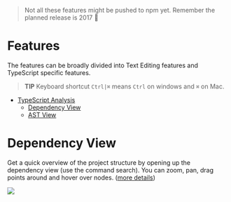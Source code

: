 > Not all these features might be pushed to npm yet. Remember the planned release is 2017 :rose:

# Features

The features can be broadly divided into Text Editing features and TypeScript specific features.

> **TIP** Keyboard shortcut `Ctrl|⌘` means `Ctrl` on windows and `⌘` on Mac.

* [TypeScript Analysis](#dependency-view)
    * [Dependency View](#dependency-view)
    * [AST View](#ast-view)

# Dependency View

Get a quick overview of the project structure by opening up the dependency view (use the command search). You can zoom, pan, drag points around and hover over nodes. ([more details](https://github.com/alm-tools/alm/blob/master/docs/features/dependencyView.md))

![](https://raw.githubusercontent.com/alm-tools/alm-tools.github.io/master/screens/dependencyView.png)

